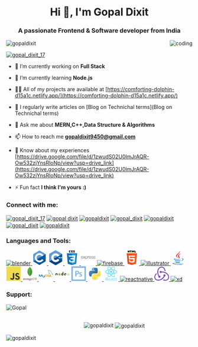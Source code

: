 
<h1 align="center">Hi 👋, I'm Gopal Dixit</h1>
<h3 align="center">A passionate Frontend & Software developer from India</h3>
<img align="right" src="https://media.tenor.com/qJ5evVs-_uUAAAAC/coding.gif" alt="coding">

<p align="left"> <img src="https://komarev.com/ghpvc/?username=gopaldixit&label=Profile%20views&color=0e75b6&style=flat" alt="gopaldixit" /> </p>

<p align="left"> <a href="https://twitter.com/gopal_dixit_17" target="blank"><img src="https://img.shields.io/twitter/follow/gopal_dixit_17?logo=twitter&style=for-the-badge" alt="gopal_dixit_17" /></a> </p>

- 🔭 I’m currently working on **Full Stack**

- 🌱 I’m currently learning **Node.js**

- 👨‍💻 All of my projects are available at [https://comforting-dolphin-d15a1c.netlify.app/](https://comforting-dolphin-d15a1c.netlify.app/)

- 📝 I regularly write articles on [Blog on Technichal terms](Blog on Technichal terms)

- 💬 Ask me about **MERN,C++,Data Structure & Algorithms**

- 📫 How to reach me **gopaldixit9450@gmail.com**

- 📄 Know about my experiences [https://drive.google.com/file/d/1zwudS02U0lmJrAQR-Ow532zjYnsRloNp/view?usp=drive_link](https://drive.google.com/file/d/1zwudS02U0lmJrAQR-Ow532zjYnsRloNp/view?usp=drive_link)

- ⚡ Fun fact **I think I'm yours :)**

<h3 align="left">Connect with me:</h3>
<p align="left">
<a href="https://twitter.com/gopal_dixit_17" target="blank"><img align="center" src="https://raw.githubusercontent.com/rahuldkjain/github-profile-readme-generator/master/src/images/icons/Social/twitter.svg" alt="gopal_dixit_17" height="30" width="40" /></a>
<a href="https://linkedin.com/in/gopal dixit" target="blank"><img align="center" src="https://raw.githubusercontent.com/rahuldkjain/github-profile-readme-generator/master/src/images/icons/Social/linked-in-alt.svg" alt="gopal dixit" height="30" width="40" /></a>
<a href="https://instagram.com/gopaldixit" target="blank"><img align="center" src="https://raw.githubusercontent.com/rahuldkjain/github-profile-readme-generator/master/src/images/icons/Social/instagram.svg" alt="gopaldixit" height="30" width="40" /></a>
<a href="https://www.codechef.com/users/gopal_dixit" target="blank"><img align="center" src="https://cdn.jsdelivr.net/npm/simple-icons@3.1.0/icons/codechef.svg" alt="gopal_dixit" height="30" width="40" /></a>
<a href="https://www.leetcode.com/gopaldixit" target="blank"><img align="center" src="https://raw.githubusercontent.com/rahuldkjain/github-profile-readme-generator/master/src/images/icons/Social/leet-code.svg" alt="gopaldixit" height="30" width="40" /></a>
<a href="https://www.hackerearth.com/gopal_dixit" target="blank"><img align="center" src="https://raw.githubusercontent.com/rahuldkjain/github-profile-readme-generator/master/src/images/icons/Social/hackerearth.svg" alt="gopal_dixit" height="30" width="40" /></a>
<a href="https://auth.geeksforgeeks.org/user/gopaldixit" target="blank"><img align="center" src="https://raw.githubusercontent.com/rahuldkjain/github-profile-readme-generator/master/src/images/icons/Social/geeks-for-geeks.svg" alt="gopaldixit" height="30" width="40" /></a>
</p>

<h3 align="left">Languages and Tools:</h3>
<p align="left"> <a href="https://www.blender.org/" target="_blank" rel="noreferrer"> <img src="https://download.blender.org/branding/community/blender_community_badge_white.svg" alt="blender" width="40" height="40"/> </a> <a href="https://www.cprogramming.com/" target="_blank" rel="noreferrer"> <img src="https://raw.githubusercontent.com/devicons/devicon/master/icons/c/c-original.svg" alt="c" width="40" height="40"/> </a> <a href="https://www.w3schools.com/cpp/" target="_blank" rel="noreferrer"> <img src="https://raw.githubusercontent.com/devicons/devicon/master/icons/cplusplus/cplusplus-original.svg" alt="cplusplus" width="40" height="40"/> </a> <a href="https://www.w3schools.com/css/" target="_blank" rel="noreferrer"> <img src="https://raw.githubusercontent.com/devicons/devicon/master/icons/css3/css3-original-wordmark.svg" alt="css3" width="40" height="40"/> </a> <a href="https://expressjs.com" target="_blank" rel="noreferrer"> <img src="https://raw.githubusercontent.com/devicons/devicon/master/icons/express/express-original-wordmark.svg" alt="express" width="40" height="40"/> </a> <a href="https://firebase.google.com/" target="_blank" rel="noreferrer"> <img src="https://www.vectorlogo.zone/logos/firebase/firebase-icon.svg" alt="firebase" width="40" height="40"/> </a> <a href="https://www.w3.org/html/" target="_blank" rel="noreferrer"> <img src="https://raw.githubusercontent.com/devicons/devicon/master/icons/html5/html5-original-wordmark.svg" alt="html5" width="40" height="40"/> </a> <a href="https://www.adobe.com/in/products/illustrator.html" target="_blank" rel="noreferrer"> <img src="https://www.vectorlogo.zone/logos/adobe_illustrator/adobe_illustrator-icon.svg" alt="illustrator" width="40" height="40"/> </a> <a href="https://www.java.com" target="_blank" rel="noreferrer"> <img src="https://raw.githubusercontent.com/devicons/devicon/master/icons/java/java-original.svg" alt="java" width="40" height="40"/> </a> <a href="https://developer.mozilla.org/en-US/docs/Web/JavaScript" target="_blank" rel="noreferrer"> <img src="https://raw.githubusercontent.com/devicons/devicon/master/icons/javascript/javascript-original.svg" alt="javascript" width="40" height="40"/> </a> <a href="https://www.mongodb.com/" target="_blank" rel="noreferrer"> <img src="https://raw.githubusercontent.com/devicons/devicon/master/icons/mongodb/mongodb-original-wordmark.svg" alt="mongodb" width="40" height="40"/> </a> <a href="https://www.mysql.com/" target="_blank" rel="noreferrer"> <img src="https://raw.githubusercontent.com/devicons/devicon/master/icons/mysql/mysql-original-wordmark.svg" alt="mysql" width="40" height="40"/> </a> <a href="https://nodejs.org" target="_blank" rel="noreferrer"> <img src="https://raw.githubusercontent.com/devicons/devicon/master/icons/nodejs/nodejs-original-wordmark.svg" alt="nodejs" width="40" height="40"/> </a> <a href="https://www.photoshop.com/en" target="_blank" rel="noreferrer"> <img src="https://raw.githubusercontent.com/devicons/devicon/master/icons/photoshop/photoshop-line.svg" alt="photoshop" width="40" height="40"/> </a> <a href="https://www.python.org" target="_blank" rel="noreferrer"> <img src="https://raw.githubusercontent.com/devicons/devicon/master/icons/python/python-original.svg" alt="python" width="40" height="40"/> </a> <a href="https://reactjs.org/" target="_blank" rel="noreferrer"> <img src="https://raw.githubusercontent.com/devicons/devicon/master/icons/react/react-original-wordmark.svg" alt="react" width="40" height="40"/> </a> <a href="https://reactnative.dev/" target="_blank" rel="noreferrer"> <img src="https://reactnative.dev/img/header_logo.svg" alt="reactnative" width="40" height="40"/> </a> <a href="https://redux.js.org" target="_blank" rel="noreferrer"> <img src="https://raw.githubusercontent.com/devicons/devicon/master/icons/redux/redux-original.svg" alt="redux" width="40" height="40"/> </a> <a href="https://www.adobe.com/products/xd.html" target="_blank" rel="noreferrer"> <img src="https://cdn.worldvectorlogo.com/logos/adobe-xd.svg" alt="xd" width="40" height="40"/> </a> </p>

<h3 align="left">Support:</h3>
<p><a href="https://www.buymeacoffee.com/Gopal"> <img align="left" src="https://cdn.buymeacoffee.com/buttons/v2/default-yellow.png" height="50" width="210" alt="Gopal" /></a></p><br><br>

<p><img align="left" src="https://github-readme-stats.vercel.app/api/top-langs?username=gopaldixit&show_icons=true&locale=en&layout=compact" alt="gopaldixit" /></p>

<p>&nbsp;<img align="center" src="https://github-readme-stats.vercel.app/api?username=gopaldixit&show_icons=true&locale=en" alt="gopaldixit" /></p>

<p><img align="center" src="https://github-readme-streak-stats.herokuapp.com/?user=gopaldixit&" alt="gopaldixit" /></p>

